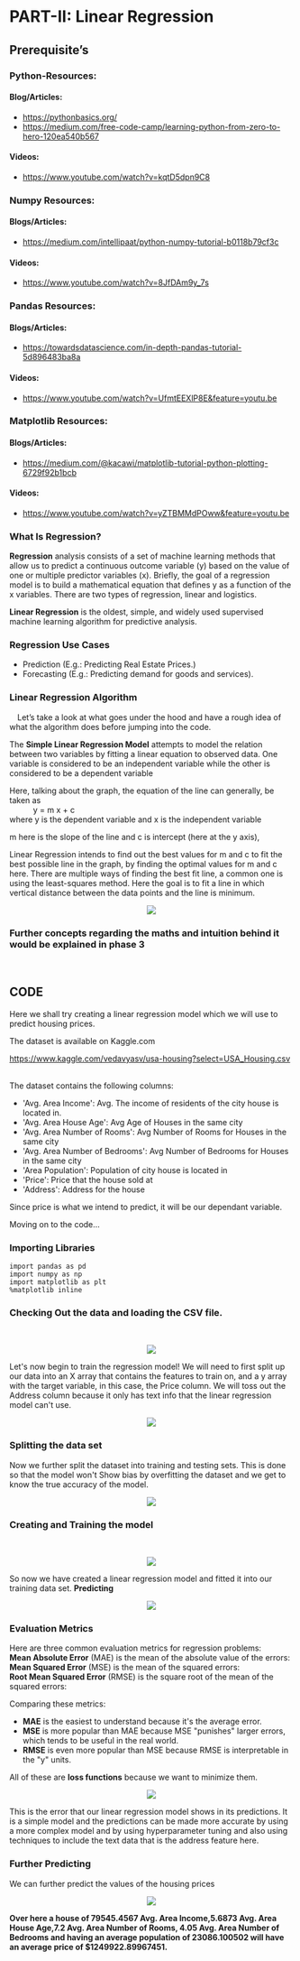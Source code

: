 # PART-II: Linear Regression

## **Prerequisite’s**

### **Python-Resources:**
#### Blog/Articles:

- https://pythonbasics.org/
- https://medium.com/free-code-camp/learning-python-from-zero-to-hero-120ea540b567

#### Videos:
- https://www.youtube.com/watch?v=kqtD5dpn9C8

### **Numpy Resources:**
#### Blogs/Articles:
- https://medium.com/intellipaat/python-numpy-tutorial-b0118b79cf3c

#### Videos:
- https://www.youtube.com/watch?v=8JfDAm9y_7s

### **Pandas Resources:**
#### Blogs/Articles:
- https://towardsdatascience.com/in-depth-pandas-tutorial-5d896483ba8a

#### Videos:
- https://www.youtube.com/watch?v=UfmtEEXlP8E&feature=youtu.be

### **Matplotlib Resources:**
#### Blogs/Articles:
- https://medium.com/@kacawi/matplotlib-tutorial-python-plotting-6729f92b1bcb

#### Videos:
- https://www.youtube.com/watch?v=yZTBMMdPOww&feature=youtu.be

### **What Is Regression?**
**Regression** analysis consists of a set of machine learning methods that allow us to predict
a continuous outcome variable (y) based on the value of one or multiple predictor variables
(x). Briefly, the goal of a regression model is to build a mathematical equation that defines y
as a function of the x variables. There are two types of regression, linear and logistics.

**Linear Regression** is the oldest, simple, and widely used supervised machine learning algorithm for
predictive analysis.

### **Regression Use Cases**
- Prediction (E.g.: Predicting Real Estate Prices.)
- Forecasting (E.g.: Predicting demand for goods and services).

### **Linear Regression Algorithm**
&emsp;Let’s take a look at what goes under the hood and have a rough idea of what the
algorithm does before jumping into the code.

The **Simple Linear Regression Model** attempts to model the relation between two
variables by fitting a linear equation to observed data. One variable is considered to be an
independent variable while the other is considered to be a dependent variable

Here, talking about the graph, the equation of the line can generally, be taken as <br>
&emsp;&emsp;&emsp;y = m x + c <br>
where y is the dependent variable and x is the independent variable

m here is the slope of the line and c is intercept (here at the y axis), <br>

Linear Regression intends to find out the best values for m and c to fit the best possible line
in the graph, by finding the optimal values for m and c here. There are multiple ways of
finding the best fit line, a common one is using the least-squares method. Here the goal is to
fit a line in which vertical distance between the data points and the line is minimum.

<p align="center">
  <img  src="img/img_1.png">
</p>

###  Further concepts regarding the maths and intuition behind it would be explained in phase 3

<br>

## **CODE**
Here we shall try creating a linear regression model which we will use to predict housing
prices.

The dataset is available on Kaggle.com

https://www.kaggle.com/vedavyasv/usa-housing?select=USA_Housing.csv

<br>
The dataset contains the following columns:

- 'Avg. Area Income': Avg. The income of residents of the city house is located in.
- 'Avg. Area House Age': Avg Age of Houses in the same city
- 'Avg. Area Number of Rooms': Avg Number of Rooms for Houses in the same city
- 'Avg. Area Number of Bedrooms': Avg Number of Bedrooms for Houses in the same
city
- 'Area Population': Population of city house is located in
- 'Price': Price that the house sold at
- 'Address': Address for the house

Since price is what we intend to predict, it will be our dependant variable.

Moving on to the code…

### Importing Libraries
    import pandas as pd
    import numpy as np
    import matplotlib as plt
    %matplotlib inline

### **Checking Out the data and loading the CSV file.**
<br>

<p align="center">
  <img  src="img/img_2.png">
</p>


Let's now begin to train the regression model! We will need to first split up our data into an X
array that contains the features to train on, and a y array with the target variable, in this case,
the Price column. We will toss out the Address column because it only has text info that the
linear regression model can't use.

<p align="center">
  <img  src="img/img_3.png">
</p>

### **Splitting the data set**
Now we further split the dataset into training and testing sets. This is done so that the model
won't
Show bias by overfitting the dataset and we get to know the true accuracy of the model.

<p align="center">
  <img  src="img/img_4.png">
</p>

### **Creating and Training the model**
<br>

<p align="center">
  <img  src="img/img_5.png">
</p>


So now we have created a linear regression model and fitted it into our training data set.
**Predicting**
<br>

<p align="center">
  <img  src="img/img_6.png">
</p>


### **Evaluation Metrics**

Here are three common evaluation metrics for regression problems:<br>
**Mean Absolute Error** (MAE) is the mean of the absolute value of the errors:<br>
**Mean Squared Error** (MSE) is the mean of the squared errors:<br>
**Root Mean Squared Error** (RMSE) is the square root of the mean of the squared errors:

Comparing these metrics:
- **MAE** is the easiest to understand because it's the average error.
- **MSE** is more popular than MAE because MSE "punishes" larger errors, which tends to be useful in
the real world.
- **RMSE** is even more popular than MSE because RMSE is interpretable in the "y" units.

All of these are **loss functions** because we want to minimize them.

<p align="center">
  <img  src="img/img_7.png">
</p>


This is the error that our linear regression model shows in its predictions. It is a simple model
and the predictions can be made more accurate by using a more complex model and by
using hyperparameter tuning and also using techniques to include the text data that is the
address feature here.

### **Further Predicting**

We can further predict the values of the housing prices

<p align="center">
  <img  src="img/img_8.png">
</p>


**Over here a house of 79545.4567 Avg. Area Income,5.6873 Avg. Area House Age,7.2 Avg.
Area Number of Rooms, 4.05 Avg. Area Number of Bedrooms
and having an average population of 23086.100502 will have an average price of
$1249922.89967451.**



